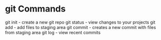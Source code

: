 # git Commands

git init - create a new git repo
git status - view changes to your projects
git add - add files to staging area
git commit - creates a new commit with files from staging area
git log - view recent commits
